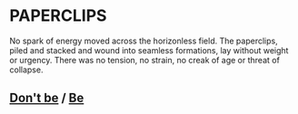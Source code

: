 # PAPERCLIPS

No spark of energy moved across the horizonless field. The paperclips, piled and stacked and wound into seamless formations, lay without weight or urgency. There was no tension, no strain, no creak of age or threat of collapse.

## [Don't be](page-c80d80d7834655ee) / [Be](page-8d220a59ef737cb2)
